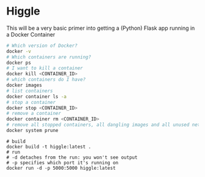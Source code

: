 # Higgle

This will be a very basic primer into getting a (Python) Flask app running in a Docker Container

```bash
# Which version of Docker?
docker -v
# Which containers are running?
docker ps
# I want to kill a container
docker kill <CONTAINER_ID>
# which containers do I have?
docker images
# list containers
docker container ls -a
# stop a container
docker stop <CONTAINER_ID>
# remove a container
docker container rm <CONTAINER_ID>
# remove all stopped containers, all dangling images and all unused networks:
docker system prune
```

```
# build
docker build -t higgle:latest .
# run
# -d detaches from the run: you won't see output
# -p specifies which port it's running on
docker run -d -p 5000:5000 higgle:latest
```


